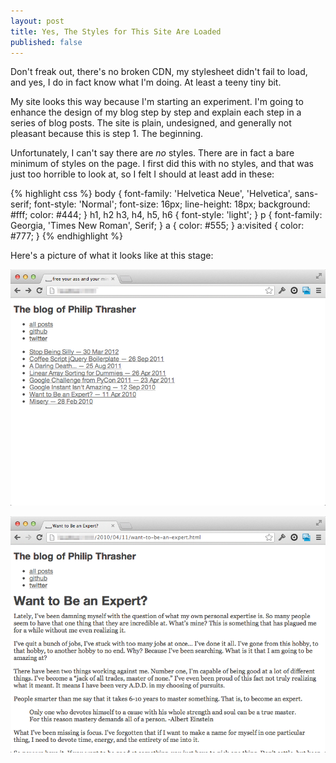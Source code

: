 ```yaml
---
layout: post
title: Yes, The Styles for This Site Are Loaded
published: false
---
```


Don't freak out, there's no broken CDN, my stylesheet didn't fail to load, and
yes, I do in fact know what I'm doing. At least a teeny tiny bit.

My site looks this way because I'm starting an experiment. I'm going to enhance
the design of my blog step by step and explain each step in a series of blog
posts. The site is plain, undesigned, and generally not pleasant because this
is step 1. The beginning.

Unfortunately, I can't say there are *no* styles. There are in fact a bare
minimum of styles on the page. I first did this with no styles, and that was
just too horrible to look at, so I felt I should at least add in these:

{% highlight css %}
body {
    font-family: 'Helvetica Neue', 'Helvetica', sans-serif;
    font-style: 'Normal';
    font-size: 16px;
    line-height: 18px;
    background: #fff;
    color: #444;
}
h1, h2 h3, h4, h5, h6 { font-style: 'light'; }
p { font-family: Georgia, 'Times New Roman', Serif; }
a { color: #555; }
a:visited { color: #777; }
{% endhighlight %}

Here's a picture of what it looks like at this stage:

![Post List](/img/step-1-index.png)


![Post View](/img/step-1-post.png)

